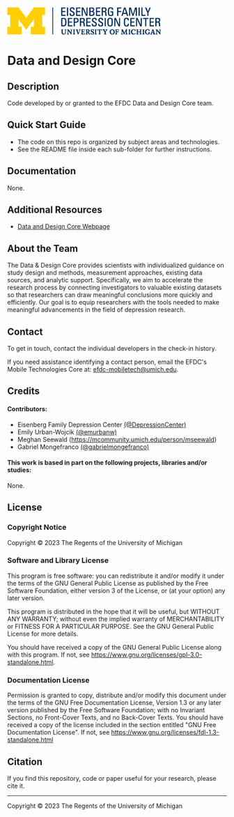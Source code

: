 ![Depression Center Logo](https://github.com/DepressionCenter/.github/blob/main/images/EFDCLogo_375w.png "depressioncenter.org")

# Data and Design Core

## Description
Code developed by or granted to the EFDC Data and Design Core team.



## Quick Start Guide
+ The code on this repo is organized by subject areas and technologies.
+ See the README file inside each sub-folder for further instructions.



## Documentation
None.


## Additional Resources
+ [Data and Design Core Webpage](https://depressioncenter.org/research-services/data-design-core)



## About the Team
The Data & Design Core provides scientists with individualized guidance on study design and methods, measurement approaches, existing data sources, and analytic support. Specifically, we aim to accelerate the research process by connecting investigators to valuable existing datasets so that researchers can draw meaningful conclusions more quickly and efficiently. Our goal is to equip researchers with the tools needed to make meaningful advancements in the field of depression research.



## Contact
To get in touch, contact the individual developers in the check-in history.

If you need assistance identifying a contact person, email the EFDC's Mobile Technologies Core at: efdc-mobiletech@umich.edu.



## Credits
#### Contributors:
+ Eisenberg Family Depression Center [(@DepressionCenter)](https://github.com/DepressionCenter/)
+ Emily Urban-Wojcik [(@emurbanw)](https://github.com/emurbanw)
+ Meghan Seewald (https://mcommunity.umich.edu/person/mseewald)
+ Gabriel Mongefranco [(@gabrielmongefranco)](https://github.com/gabrielmongefranco)



#### This work is based in part on the following projects, libraries and/or studies:
None.



## License
### Copyright Notice
Copyright © 2023 The Regents of the University of Michigan


### Software and Library License
This program is free software: you can redistribute it and/or modify it under the terms of the GNU General Public License as published by the Free Software Foundation, either version 3 of the License, or (at your option) any later version.

This program is distributed in the hope that it will be useful, but WITHOUT ANY WARRANTY; without even the implied warranty of MERCHANTABILITY or FITNESS FOR A PARTICULAR PURPOSE. See the GNU General Public License for more details.

You should have received a copy of the GNU General Public License along with this program. If not, see <https://www.gnu.org/licenses/gpl-3.0-standalone.html>.


### Documentation License
Permission is granted to copy, distribute and/or modify this document 
under the terms of the GNU Free Documentation License, Version 1.3 
or any later version published by the Free Software Foundation; 
with no Invariant Sections, no Front-Cover Texts, and no Back-Cover Texts. 
You should have received a copy of the license included in the section entitled "GNU 
Free Documentation License". If not, see <https://www.gnu.org/licenses/fdl-1.3-standalone.html>



## Citation
If you find this repository, code or paper useful for your research, please cite it.

----

Copyright © 2023 The Regents of the University of Michigan
